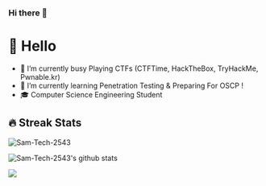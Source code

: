 ### Hi there 👋

<!--
**Sam-Tech-2543/Sam-Tech-2543** is a ✨ _special_ ✨ repository because its `README.md` (this file) appears on your GitHub profile.

Here are some ideas to get you started:

- 🔭 I’m currently working on ...
- 🌱 I’m currently learning ...
- 👯 I’m looking to collaborate on ...
- 🤔 I’m looking for help with ...
- 💬 Ask me about ...
- 📫 How to reach me: ...
- 😄 Pronouns: ...
- ⚡ Fun fact: ...
-->


# 👋 Hello


-  🔭 I’m currently busy Playing CTFs (CTFTime, HackTheBox, TryHackMe, Pwnable.kr)
-  🌱 I’m currently learning Penetration Testing & Preparing For OSCP !
-  🎓 Computer Science Engineering Student

 
<h2>🔥 Streak Stats</h2>

  <img src="http://github-readme-streak-stats.herokuapp.com?user=Sam-Tech-2543&theme=dracula" alt="Sam-Tech-2543" />

![Sam-Tech-2543's github stats](https://github-readme-stats.vercel.app/api?username=Sam-Tech-2543&count_private=true&show_icons=true&theme=radical)<a href="https://github.com/Sam-Tech-2543">
 
 
<a href="https://github.com/Sam-Tech-2543"><img align="center" src="https://github-readme-stats.vercel.app/api/top-langs/?username=Sam-Tech-2543&layout=compact&theme=radical"/></a>
